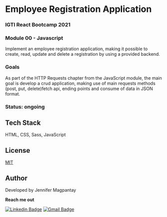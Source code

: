 # Employee Registration Application

### IGTI React Bootcamp 2021

### Module 00 - Javascript

Implement an employee registration application, making it possible to create, read, update and delete a registration by using a provided backend.

### Goals

As part of the HTTP Requests chapter from the JavaScript module, the main goal is develop a crud application, making use of main requests methods (post, put, delete)fetch api, ending points and consume of data in JSON format.

### Status: ongoing

## Tech Stack

HTML, CSS, Sass, JavaScript

## License

[MIT](https://choosealicense.com/licenses/mit/)

    
## Author

Developed by Jennifer Magpantay 

**Reach me out** 

[![Linkedin Badge](https://img.shields.io/badge/-Jennifer-blue?style=flat-square&logo=Linkedin&logoColor=white&link=https://www.linkedin.com/in/jennifermagpantay/)](https://www.linkedin.com/in/jennifermagpantay/) [![Gmail Badge](https://img.shields.io/badge/-jennifer.magpantay@gmail.com-c14438?style=flat-square&logo=Gmail&logoColor=white&link=mailto:jennifer.magpantay@gmail.com)](mailto:jennifer.magpantay@gmail.com)
